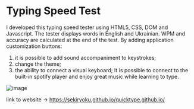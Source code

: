 # Typing Speed Test

I developed this typing speed tester using HTML5, CSS, DOM and Javascript. The tester displays words in English and Ukrainian. WPM and accuracy are calculated at the end of the test. By adding application customization buttons:
1. it is possible to add sound accompaniment to keystrokes;
2. change the theme;
3. the ability to connect a visual keyboard;
It is possible to connect to the built-in spotify player and enjoy great music while learning to type.

![image](https://user-images.githubusercontent.com/assets/pictures/screenshot-typingspeedtest.png)


link to website -> https://sekiryoku.github.io/quicktype.github.io/
